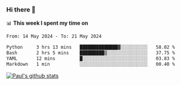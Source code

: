 ### Hi there 👋

📊 **This week I spent my time on**
<!--START_SECTION:waka-->

```txt
From: 14 May 2024 - To: 21 May 2024

Python     3 hrs 13 mins   ██████████████▓░░░░░░░░░░   58.02 %
Bash       2 hrs 5 mins    █████████▒░░░░░░░░░░░░░░░   37.75 %
YAML       12 mins         █░░░░░░░░░░░░░░░░░░░░░░░░   03.83 %
Markdown   1 min           ░░░░░░░░░░░░░░░░░░░░░░░░░   00.40 %
```

<!--END_SECTION:waka-->


[![Paul's github stats](https://github-readme-stats.vercel.app/api?username=mickeyouyou&theme=dracula&show_icons=true)](https://github.com/anuraghazra/github-readme-stats)
